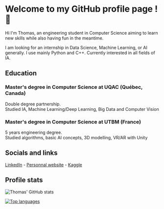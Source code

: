 # Welcome to my GitHub profile page ! 👋

Hi I'm Thomas, an engineering student in Computer Science aiming to learn new skills while also having fun in the meantime.

I am looking for an internship in Data Science, Machine Learning, or AI generally.
I use mainly Python and C++. Currently interested in all fields of IA.

## Education
### Master's degree in Computer Science at UQAC (Québec, Canada)  
Double degree partnership.  
Studied IA, Machine Learning/Deep Learning, Big Data and Computer Vision

### Master's degree in Computer Science at UTBM (France)  
5 years engineering degree.  
Studied algorithms, basic AI concepts, 3D modelling, VR/AR with Unity  

## Socials and links

[LinkedIn](https://www.linkedin.com/in/tsirvent/) - [Personnal website](https://www.tsirvent.com) - [Kaggle](https://www.kaggle.com/thomassirvent)  

## Profile stats

![Thomas' GitHub stats](https://github-readme-stats.vercel.app/api?username=LargeWaffle&show_icons=true&theme=dracula)  
  
[![Top languages](https://github-readme-stats.vercel.app/api/top-langs/?username=LargeWaffle&hide_progress=true)](https://github.com/LargeWaffle/LargeWaffle/)

<!--
**DefrostedWaffle/DefrostedWaffle** is a ✨ _special_ ✨ repository because its `README.md` (this file) appears on your GitHub profile.

